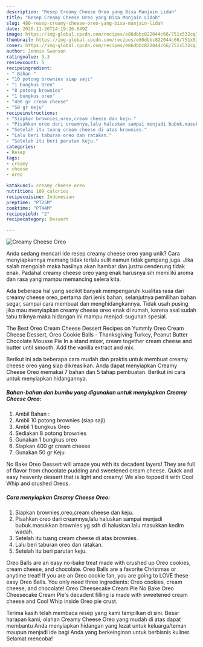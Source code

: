 ```yaml
---
description: "Resep Creamy Cheese Oreo yang Bisa Manjain Lidah"
title: "Resep Creamy Cheese Oreo yang Bisa Manjain Lidah"
slug: 480-resep-creamy-cheese-oreo-yang-bisa-manjain-lidah
date: 2020-11-26T14:19:26.649Z
image: https://img-global.cpcdn.com/recipes/e86dbbc822044c66/751x532cq70/creamy-cheese-oreo-foto-resep-utama.jpg
thumbnail: https://img-global.cpcdn.com/recipes/e86dbbc822044c66/751x532cq70/creamy-cheese-oreo-foto-resep-utama.jpg
cover: https://img-global.cpcdn.com/recipes/e86dbbc822044c66/751x532cq70/creamy-cheese-oreo-foto-resep-utama.jpg
author: Jennie Swanson
ratingvalue: 3.3
reviewcount: 5
recipeingredient:
- " Bahan "
- "10 potong brownies siap saji"
- "1 bungkus Oreo"
- "8 potong brownies"
- "1 bungkus oreo"
- "400 gr cream cheese"
- "50 gr Keju"
recipeinstructions:
- "Siapkan brownies,oreo,cream cheese dan keju."
- "Pisahkan oreo dari creamnya,lalu haluskan sampai menjadi bubuk.masukkan brownies yg sdh di haluskan.lalu masukkan kedlm wadah."
- "Setelah itu tuang cream cheese di atas brownies."
- "Lalu beri taburan oreo dan ratakan."
- "Setelah itu beri parutan keju."
categories:
- Resep
tags:
- creamy
- cheese
- oreo

katakunci: creamy cheese oreo 
nutrition: 109 calories
recipecuisine: Indonesian
preptime: "PT25M"
cooktime: "PT44M"
recipeyield: "2"
recipecategory: Dessert

---
```



![Creamy Cheese Oreo](https://img-global.cpcdn.com/recipes/e86dbbc822044c66/751x532cq70/creamy-cheese-oreo-foto-resep-utama.jpg)

Anda sedang mencari ide resep creamy cheese oreo yang unik? Cara menyiapkannya memang tidak terlalu sulit namun tidak gampang juga. Jika salah mengolah maka hasilnya akan hambar dan justru cenderung tidak enak. Padahal creamy cheese oreo yang enak harusnya sih memiliki aroma dan rasa yang mampu memancing selera kita.

Ada beberapa hal yang sedikit banyak mempengaruhi kualitas rasa dari creamy cheese oreo, pertama dari jenis bahan, selanjutnya pemilihan bahan segar, sampai cara membuat dan menghidangkannya. Tidak usah pusing jika mau menyiapkan creamy cheese oreo enak di rumah, karena asal sudah tahu triknya maka hidangan ini mampu menjadi suguhan spesial.

The Best Oreo Cream Cheese Dessert Recipes on Yummly Oreo Cream Cheese Dessert, Oreo Cookie Balls - Thanksgiving Turkey, Peanut Butter Chocolate Mousse Pie In a stand mixer, cream together cream cheese and butter until smooth. Add the vanilla extract and mix.


Berikut ini ada beberapa cara mudah dan praktis untuk membuat creamy cheese oreo yang siap dikreasikan. Anda dapat menyiapkan Creamy Cheese Oreo memakai 7 bahan dan 5 tahap pembuatan. Berikut ini cara untuk menyiapkan hidangannya.

<!--inarticleads1-->

##### Bahan-bahan dan bumbu yang digunakan untuk menyiapkan Creamy Cheese Oreo:

1. Ambil  Bahan :
1. Ambil 10 potong brownies (siap saji)
1. Ambil 1 bungkus Oreo
1. Sediakan 8 potong brownies
1. Gunakan 1 bungkus oreo
1. Siapkan 400 gr cream cheese
1. Gunakan 50 gr Keju


No Bake Oreo Dessert will amaze you with its decadent layers! They are full of flavor from chocolate pudding and sweetened cream cheese. Quick and easy heavenly dessert that is light and creamy! We also topped it with Cool Whip and crushed Oreos. 

<!--inarticleads2-->

##### Cara menyiapkan Creamy Cheese Oreo:

1. Siapkan brownies,oreo,cream cheese dan keju.
1. Pisahkan oreo dari creamnya,lalu haluskan sampai menjadi bubuk.masukkan brownies yg sdh di haluskan.lalu masukkan kedlm wadah.
1. Setelah itu tuang cream cheese di atas brownies.
1. Lalu beri taburan oreo dan ratakan.
1. Setelah itu beri parutan keju.


Oreo Balls are an easy no-bake treat made with crushed up Oreo cookies, cream cheese, and chocolate. Oreo Balls are a favorite Christmas or anytime treat! If you are an Oreo cookie fan, you are going to LOVE these easy Oreo Balls. You only need three ingredients: Oreo cookies, cream cheese, and chocolate! Oreo Cheesecake Cream Pie No Bake Oreo Cheesecake Cream Pie&#39;s decadent filling is made with sweetened cream cheese and Cool Whip inside Oreo pie crust. 

Terima kasih telah membaca resep yang kami tampilkan di sini. Besar harapan kami, olahan Creamy Cheese Oreo yang mudah di atas dapat membantu Anda menyiapkan hidangan yang lezat untuk keluarga/teman maupun menjadi ide bagi Anda yang berkeinginan untuk berbisnis kuliner. Selamat mencoba!
